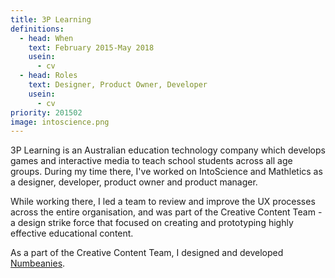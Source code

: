 ```yaml
---
title: 3P Learning
definitions:
  - head: When
    text: February 2015-May 2018
    usein:
      - cv
  - head: Roles
    text: Designer, Product Owner, Developer
    usein:
      - cv
priority: 201502
image: intoscience.png
---
```


3P Learning is an Australian education technology company which develops games and interactive media to teach school students across all age groups. During my time there, I've worked on IntoScience and Mathletics as a designer, developer, product owner and product manager.

While working there, I led a team to review and improve the UX processes across the entire organisation, and was part of the Creative Content Team - a design strike force that focused on creating and prototyping highly effective educational content.

As a part of the Creative Content Team, I designed and developed <a href="https://pdyxs.wtf/what/projects/numbeanies">Numbeanies</a>.
